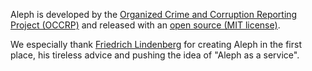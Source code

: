 Aleph is developed by the [Organized Crime and Corruption Reporting Project (OCCRP)](https://occrp.org) and released with an [open source (MIT license)](https://github.com/alephdata/aleph/).

We especially thank [Friedrich Lindenberg](https://pudo.org/) for creating Aleph in the first place, his tireless advice and pushing the idea of "Aleph as a service".
